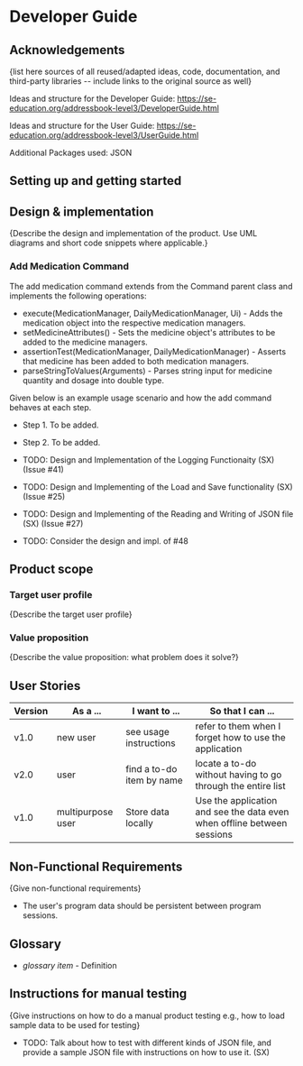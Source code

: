 # Developer Guide

## Acknowledgements

{list here sources of all reused/adapted ideas, code, documentation, and third-party libraries -- include links to the original source as well}

Ideas and structure for the Developer Guide: https://se-education.org/addressbook-level3/DeveloperGuide.html

Ideas and structure for the User Guide: https://se-education.org/addressbook-level3/UserGuide.html

Additional Packages used: JSON

## Setting up and getting started

## Design & implementation
{Describe the design and implementation of the product. Use UML diagrams and short code snippets where applicable.}

### Add Medication Command
The add medication command extends from the Command parent class and implements the following operations:
- execute(MedicationManager, DailyMedicationManager, Ui) - Adds the medication object into the respective medication managers.
- setMedicineAttributes() - Sets the medicine object's attributes to be added to the medicine managers. 
- assertionTest(MedicationManager, DailyMedicationManager) - Asserts that medicine has been added to both medication managers.
- parseStringToValues(Arguments) - Parses string input for medicine quantity and dosage into double type.

Given below is an example usage scenario and how the add command behaves at each step.
- Step 1. To be added.
- Step 2. To be added.


- TODO: Design and Implementation of the Logging Functionaity (SX) (Issue #41)
- TODO: Design and Implementing of the Load and Save functionality (SX) (Issue #25)
- TODO: Design and Implementing of the Reading and Writing of JSON file (SX) (Issue #27)
- TODO: Consider the design and impl. of #48

## Product scope
### Target user profile

{Describe the target user profile}

### Value proposition

{Describe the value proposition: what problem does it solve?}

## User Stories

|Version| As a ... | I want to ... | So that I can ...|
|--------|----------|---------------|------------------|
|v1.0|new user|see usage instructions|refer to them when I forget how to use the application|
|v2.0|user|find a to-do item by name|locate a to-do without having to go through the entire list|
|v1.0|multipurpose user|Store data locally|Use the application and see the data even when offline between sessions|

## Non-Functional Requirements
{Give non-functional requirements}
- The user's program data should be persistent between program sessions.

## Glossary

* *glossary item* - Definition

## Instructions for manual testing

{Give instructions on how to do a manual product testing e.g., how to load sample data to be used for testing}
- TODO: Talk about how to test with different kinds of JSON file, and provide a sample JSON file with instructions on how to use it. (SX)
